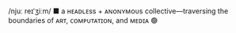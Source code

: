 /njuː reɪˈʒiːm/ ■ a ʜᴇᴀᴅʟᴇss + ᴀɴᴏɴʏᴍᴏᴜs collective—traversing the boundaries of ᴀʀᴛ, ᴄᴏᴍᴘᴜᴛᴀᴛɪᴏɴ, and ᴍᴇᴅɪᴀ 🟢

<!---
neuxregime/neuxregime is a ✨ special ✨ repository because its `README.md` (this file) appears on your GitHub profile.
You can click the Preview link to take a look at your changes.
--->

